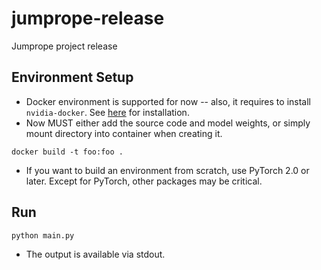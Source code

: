 # jumprope-release
Jumprope project release

## Environment Setup
- Docker environment is supported for now -- also, it requires to install `nvidia-docker`. See [here](https://docs.nvidia.com/datacenter/cloud-native/container-toolkit/latest/install-guide.html) for installation.
- Now MUST either add the source code and model weights, or simply mount directory into container when creating it.

```
docker build -t foo:foo .
```

- If you want to build an environment from scratch, use PyTorch 2.0 or later. Except for PyTorch, other packages may be critical.

## Run
```
python main.py
```
- The output is available via stdout.